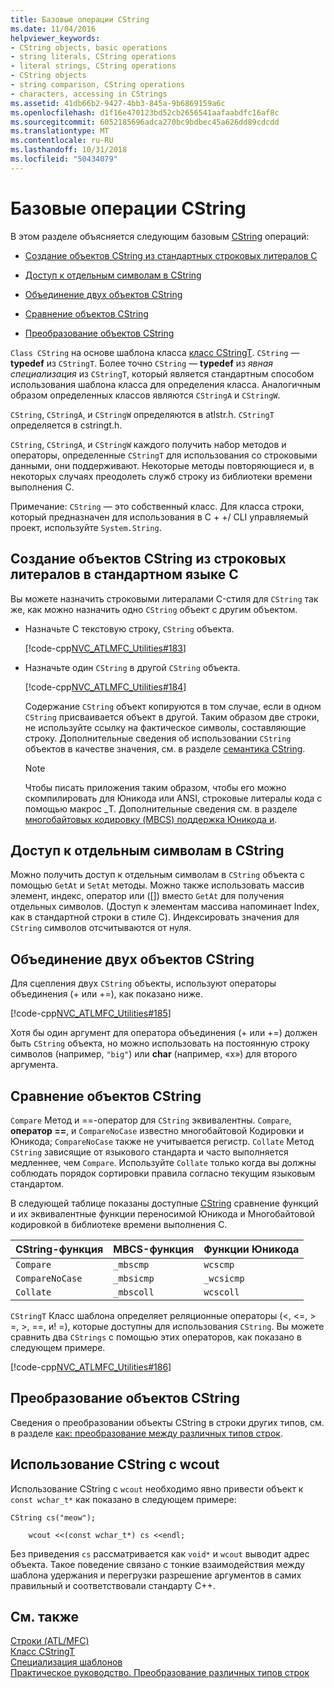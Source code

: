 ```yaml
---
title: Базовые операции CString
ms.date: 11/04/2016
helpviewer_keywords:
- CString objects, basic operations
- string literals, CString operations
- literal strings, CString operations
- CString objects
- string comparison, CString operations
- characters, accessing in CStrings
ms.assetid: 41db66b2-9427-4bb3-845a-9b6869159a6c
ms.openlocfilehash: d1f16e470123bd52cb2656541aafaabdfc16af8c
ms.sourcegitcommit: 6052185696adca270bc9bdbec45a626dd89cdcdd
ms.translationtype: MT
ms.contentlocale: ru-RU
ms.lasthandoff: 10/31/2018
ms.locfileid: "50434079"
---
```

# <a name="basic-cstring-operations"></a>Базовые операции CString

В этом разделе объясняется следующим базовым [CString](../atl-mfc-shared/reference/cstringt-class.md) операций:

- [Создание объектов CString из стандартных строковых литералов C](#_core_creating_cstring_objects_from_standard_c_literal_strings)

- [Доступ к отдельным символам в CString](#_core_accessing_individual_characters_in_a_cstring)

- [Объединение двух объектов CString](#_core_concatenating_two_cstring_objects)

- [Сравнение объектов CString](#_core_comparing_cstring_objects)

- [Преобразование объектов CString](#_core_converting_cstring_objects)

`Class CString` на основе шаблона класса [класс CStringT](../atl-mfc-shared/reference/cstringt-class.md). `CString` — **typedef** из `CStringT`. Более точно `CString` — **typedef** из *явная специализация* из `CStringT`, который является стандартным способом использования шаблона класса для определения класса. Аналогичным образом определенных классов являются `CStringA` и `CStringW`.

`CString`, `CStringA`, и `CStringW` определяются в atlstr.h. `CStringT` определяется в cstringt.h.

`CString`, `CStringA`, и `CStringW` каждого получить набор методов и операторы, определенные `CStringT` для использования со строковыми данными, они поддерживают. Некоторые методы повторяющиеся и, в некоторых случаях преодолеть служб строку из библиотеки времени выполнения C.

Примечание: `CString` — это собственный класс. Для класса строки, который предназначен для использования в C + +/ CLI управляемый проект, используйте `System.String`.

##  <a name="_core_creating_cstring_objects_from_standard_c_literal_strings"></a> Создание объектов CString из строковых литералов в стандартном языке C

Вы можете назначить строковыми литералами C-стиля для `CString` так же, как можно назначить одно `CString` объект с другим объектом.

- Назначьте C текстовую строку, `CString` объекта.

   [!code-cpp[NVC_ATLMFC_Utilities#183](../atl-mfc-shared/codesnippet/cpp/basic-cstring-operations_1.cpp)]

- Назначьте один `CString` в другой `CString` объекта.

   [!code-cpp[NVC_ATLMFC_Utilities#184](../atl-mfc-shared/codesnippet/cpp/basic-cstring-operations_2.cpp)]

   Содержание `CString` объект копируются в том случае, если в одном `CString` присваивается объект в другой. Таким образом две строки, не используйте ссылку на фактическое символы, составляющие строку. Дополнительные сведения об использовании `CString` объектов в качестве значения, см. в разделе [семантика CString](../atl-mfc-shared/cstring-semantics.md).

   > [!NOTE]
   > Чтобы писать приложения таким образом, чтобы его можно скомпилировать для Юникода или ANSI, строковые литералы кода с помощью макрос _T. Дополнительные сведения см. в разделе [многобайтовых кодировку (MBCS) поддержка Юникода и](../atl-mfc-shared/unicode-and-multibyte-character-set-mbcs-support.md).

##  <a name="_core_accessing_individual_characters_in_a_cstring"></a> Доступ к отдельным символам в CString

Можно получить доступ к отдельным символам в `CString` объекта с помощью `GetAt` и `SetAt` методы. Можно также использовать массив элемент, индекс, оператор или ([]) вместо `GetAt` для получения отдельных символов. (Доступ к элементам массива напоминает Index, как в стандартной строки в стиле C). Индексировать значения для `CString` символов отсчитываются от нуля.

##  <a name="_core_concatenating_two_cstring_objects"></a> Объединение двух объектов CString

Для сцепления двух `CString` объекты, используют операторы объединения (+ или +=), как показано ниже.

[!code-cpp[NVC_ATLMFC_Utilities#185](../atl-mfc-shared/codesnippet/cpp/basic-cstring-operations_3.cpp)]

Хотя бы один аргумент для оператора объединения (+ или +=) должен быть `CString` объекта, но можно использовать на постоянную строку символов (например, `"big"`) или **char** (например, «x») для второго аргумента.

##  <a name="_core_comparing_cstring_objects"></a> Сравнение объектов CString

`Compare` Метод и ==-оператор для `CString` эквивалентны. `Compare`, **оператор ==**, и `CompareNoCase` известно многобайтовой Кодировки и Юникода; `CompareNoCase` также не учитывается регистр. `Collate` Метод `CString` зависящие от языкового стандарта и часто выполняется медленнее, чем `Compare`. Используйте `Collate` только когда вы должны соблюдать порядок сортировки правила согласно текущим языковым стандартом.

В следующей таблице показаны доступные [CString](../atl-mfc-shared/reference/cstringt-class.md) сравнение функций и их эквивалентные функции переносимой Юникода и Многобайтовой кодировкой в библиотеке времени выполнения C.

|CString-функция|MBCS-функция|Функции Юникода|
|----------------------|-------------------|----------------------|
|`Compare`|`_mbscmp`|`wcscmp`|
|`CompareNoCase`|`_mbsicmp`|`_wcsicmp`|
|`Collate`|`_mbscoll`|`wcscoll`|

`CStringT` Класс шаблона определяет реляционные операторы (<, \<=, > =, >, ==, и! =), которые доступны для использования `CString`. Вы можете сравнить два `CStrings` с помощью этих операторов, как показано в следующем примере.

[!code-cpp[NVC_ATLMFC_Utilities#186](../atl-mfc-shared/codesnippet/cpp/basic-cstring-operations_4.cpp)]

##  <a name="_core_converting_cstring_objects"></a> Преобразование объектов CString

Сведения о преобразовании объекты CString в строки других типов, см. в разделе [как: преобразование между различных типов строк](../text/how-to-convert-between-various-string-types.md).

## <a name="using-cstring-with-wcout"></a>Использование CString с wcout

Использование CString с `wcout` необходимо явно привести объект к `const wchar_t*` как показано в следующем примере:

```
CString cs("meow");

    wcout <<(const wchar_t*) cs <<endl;

```

Без приведения `cs` рассматривается как `void*` и `wcout` выводит адрес объекта. Такое поведение связано с тонкие взаимодействия между шаблона удержания и перегрузки разрешение аргументов в самих правильный и соответствовали стандарту C++.

## <a name="see-also"></a>См. также

[Строки (ATL/MFC)](../atl-mfc-shared/strings-atl-mfc.md)<br/>
[Класс CStringT](../atl-mfc-shared/reference/cstringt-class.md)<br/>
[Специализация шаблонов](../cpp/template-specialization-cpp.md)<br/>
[Практическое руководство. Преобразование различных типов строк](../text/how-to-convert-between-various-string-types.md)

